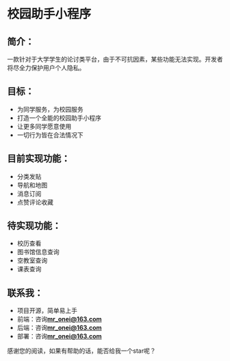 # 校园助手小程序

## 简介：

一款针对于大学学生的论讨类平台，由于不可抗因素，某些功能无法实现。开发者将尽全力保护用户个人隐私。

## 目标：

- 为同学服务，为校园服务
- 打造一个全能的校园助手小程序
- 让更多同学愿意使用
- 一切行为皆在合法情况下

## 目前实现功能：

- 分类发贴
- 导航和地图
- 消息订阅
- 点赞评论收藏

## 待实现功能：

- 校历查看
- 图书馆信息查询
- 空教室查询
- 课表查询

## 联系我：

- 项目开源，简单易上手
- 前端：咨询**mr_onei@163.com**
- 后端：咨询**mr_onei@163.com**
- 部署：咨询**mr_onei@163.com**

感谢您的阅读，如果有帮助的话，能否给我一个star呢？
